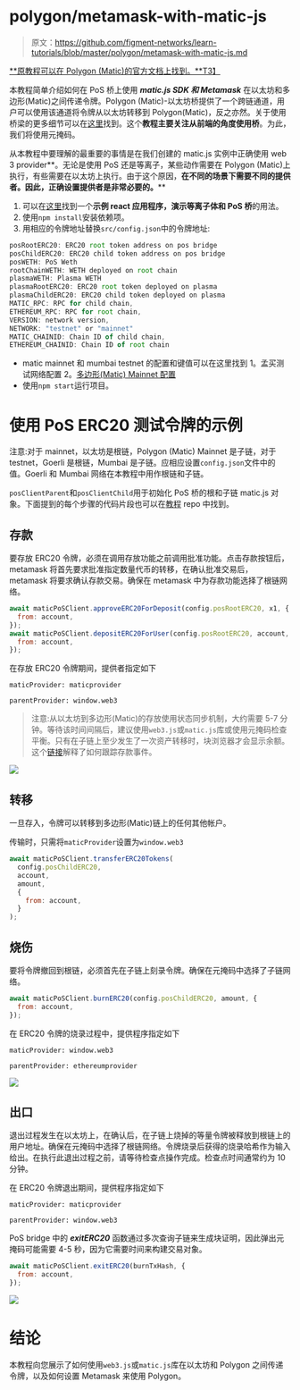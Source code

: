 # polygon/metamask-with-matic-js

> 原文：<https://github.com/figment-networks/learn-tutorials/blob/master/polygon/metamask-with-matic-js.md>

[**原教程可以在 Polygon (Matic)的官方文档上找到。**T3】](https://docs.matic.network/docs/develop/pos-using-metamask)

本教程简单介绍如何在 PoS 桥上使用 ***matic.js SDK 和 Metamask*** 在以太坊和多边形(Matic)之间传递令牌。Polygon (Matic)-以太坊桥提供了一个跨链通道，用户可以使用该通道将令牌从以太坊转移到 Polygon(Matic)，反之亦然。关于使用桥梁的更多细节可以在[这里](https://docs.matic.network/docs/develop/ethereum-matic/pos/getting-started)找到。这个**教程主要关注从前端的角度使用桥**。为此，我们将使用元掩码。

从本教程中要理解的最重要的事情是在我们创建的 matic.js 实例中正确使用 web 3 provider**。无论是使用 PoS 还是等离子，某些动作需要在 Polygon (Matic)上执行，有些需要在以太坊上执行。由于这个原因，**在不同的场景下需要不同的提供者。因此，正确设置提供者是非常必要的。****

1.  可以在[这里](https://github.com/maticnetwork/pos-plasma-tutorial)找到一个**示例 react 应用程序，演示等离子体和 PoS 桥**的用法。
2.  使用`npm install`安装依赖项。
3.  用相应的令牌地址替换`src/config.json`中的令牌地址:

```js
posRootERC20: ERC20 root token address on pos bridge
posChildERC20: ERC20 child token address on pos bridge
posWETH: PoS Weth
rootChainWETH: WETH deployed on root chain
plasmaWETH: Plasma WETH
plasmaRootERC20: ERC20 root token deployed on plasma
plasmaChildERC20: ERC20 child token deployed on plasma
MATIC_RPC: RPC for child chain,
ETHEREUM_RPC: RPC for root chain,
VERSION: network version,
NETWORK: "testnet" or "mainnet"
MATIC_CHAINID: Chain ID of child chain,
ETHEREUM_CHAINID: Chain ID of root chain 
```

*   matic mainnet 和 mumbai testnet 的配置和键值可以在这里找到 1。孟买测试网络配置 2。[多边形(Matic) Mainnet 配置](https://static.matic.network/network/mainnet/v1/index.json)
*   使用`npm start`运行项目。

# 使用 PoS ERC20 测试令牌的示例

注意:对于 mainnet，以太坊是根链，Polygon (Matic) Mainnet 是子链，对于 testnet，Goerli 是根链，Mumbai 是子链。应相应设置`config.json`文件中的值。Goerli 和 Mumbai 网络在本教程中用作根链和子链。

`posClientParent`和`posClientChild`用于初始化 PoS 桥的根和子链 matic.js 对象。下面提到的每个步骤的代码片段也可以在[教程](https://github.com/maticnetwork/pos-plasma-tutorial) repo 中找到。

## 存款

要存放 ERC20 令牌，必须在调用存放功能之前调用批准功能。点击存款按钮后，metamask 将首先要求批准指定数量代币的转移，在确认批准交易后，metamask 将要求确认存款交易。确保在 metamask 中为存款功能选择了根链网络。

```js
await maticPoSClient.approveERC20ForDeposit(config.posRootERC20, x1, {
  from: account,
});
await maticPoSClient.depositERC20ForUser(config.posRootERC20, account, amount, {
  from: account,
});
```

在存放 ERC20 令牌期间，提供者指定如下

`maticProvider: maticprovider`

`parentProvider: window.web3`

> 注意:从以太坊到多边形(Matic)的存放使用状态同步机制，大约需要 5-7 分钟。等待该时间间隔后，建议使用`web3.js`或`matic.js`库或使用元掩码检查平衡。只有在子链上至少发生了一次资产转移时，块浏览器才会显示余额。这个[链接](https://docs.matic.network/docs/develop/ethereum-matic/pos/deposit-withdraw-event-pos/)解释了如何跟踪存款事件。

![](img/fe474ca55db39ba58a97413236768a1b.png)

## 转移

一旦存入，令牌可以转移到多边形(Matic)链上的任何其他帐户。

传输时，只需将`maticProvider`设置为`window.web3`

```js
await maticPoSClient.transferERC20Tokens(
  config.posChildERC20,
  account,
  amount,
  {
    from: account,
  }
);
```

## 烧伤

要将令牌撤回到根链，必须首先在子链上刻录令牌。确保在元掩码中选择了子链网络。

```js
await maticPoSClient.burnERC20(config.posChildERC20, amount, {
  from: account,
});
```

在 ERC20 令牌的烧录过程中，提供程序指定如下

`maticProvider: window.web3`

`parentProvider: ethereumprovider`

![](img/3863bc5f15558d1115fed888926a097c.png)

## 出口

退出过程发生在以太坊上，在确认后，在子链上烧掉的等量令牌被释放到根链上的用户地址。确保在元掩码中选择了根链网络。令牌烧录后获得的烧录哈希作为输入给出。在执行此退出过程之前，请等待检查点操作完成。检查点时间通常约为 10 分钟。

在 ERC20 令牌退出期间，提供程序指定如下

`maticProvider: maticprovider`

`parentProvider: window.web3`

PoS bridge 中的 ***exitERC20*** 函数通过多次查询子链来生成块证明，因此弹出元掩码可能需要 4-5 秒，因为它需要时间来构建交易对象。

```js
await maticPoSClient.exitERC20(burnTxHash, {
  from: account,
});
```

![](img/fafbfc307bc9514104f87a4f5109e7ce.png)

# 结论

本教程向您展示了如何使用`web3.js`或`matic.js`库在以太坊和 Polygon 之间传递令牌，以及如何设置 Metamask 来使用 Polygon。